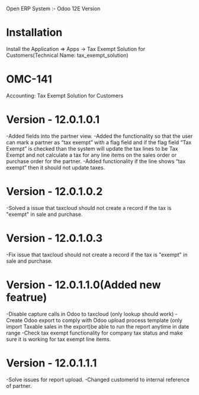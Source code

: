 Open ERP System :- Odoo 12E Version 

Installation 
============
Install the Application => Apps -> Tax Exempt Solution for Customers(Technical Name: tax_exempt_solution)

OMC-141
============
Accounting: Tax Exempt Solution for Customers

Version - 12.0.1.0.1
=====================
-Added fields into the partner view.
-Added the functionality so that the user can mark a partner as “tax exempt” with a flag field and if the flag field “Tax Exempt” is checked than the system will update the tax lines to be Tax Exempt and not calculate a tax for any line items on the sales order or purchase order for the partner.
-Added functionality if the line shows “tax exempt” then it should not update taxes. 

Version - 12.0.1.0.2
=====================
-Solved a issue that taxcloud should not create a record if the tax is "exempt" in sale and purchase.

Version - 12.0.1.0.3
=====================
-Fix issue that taxcloud should not create a record if the tax is "exempt" in sale and purchase.

Version - 12.0.1.1.0(Added new featrue)
========================================
-Disable capture calls in Odoo to taxcloud (only lookup should work)
-Create Odoo export to comply with Odoo upload process template
(only import Taxable sales in the export)be able to run the report anytime in date range
-Check tax exempt functionality for company tax status and make sure it is working for tax exempt line items.

Version - 12.0.1.1.1
======================
-Solve issues for report upload.
-Changed customerid to internal reference of partner.